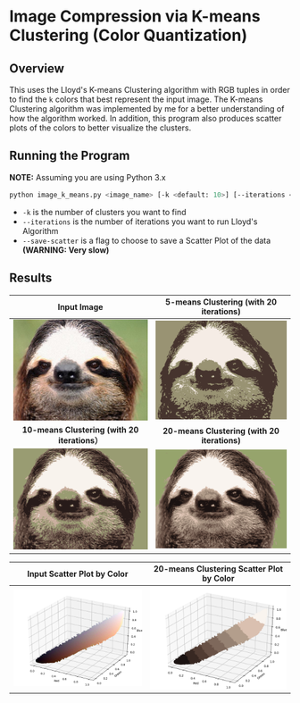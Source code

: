 # Image Compression via K-means Clustering (Color Quantization)

## Overview
This uses the Lloyd's K-means Clustering algorithm with RGB tuples in order to find the `k` colors that best represent the input image. The K-means Clustering algorithm was implemented by me for a better understanding of how the algorithm worked. In addition, this program also produces scatter plots of the colors to better visualize the clusters.

## Running the Program
**NOTE:**  Assuming you are using Python 3.x

```sh
python image_k_means.py <image_name> [-k <default: 10>] [--iterations <default: 20>] [--save-scatter]
```

* `-k` is the number of clusters you want to find
* `--iterations` is the number of iterations you want to run Lloyd's Algorithm
* `--save-scatter` is a flag to choose to save a Scatter Plot of the data **(WARNING: Very slow)**

## Results

| **Input Image**  | **5-means Clustering (with 20 iterations)** |
| :---:  | :---:  |
|![Sloth](https://github.com/alexander-lee/k-means-image-compression/blob/master/results/Sloth.jpg?raw=true)|![5-means Sloth](https://github.com/alexander-lee/k-means-image-compression/blob/master/results/Sloth_compressed_5.png?raw=true)|
| **10-means Clustering (with 20 iterations）**  | **20-means Clustering (with 20 iterations)** |
|![10-means Sloth](https://github.com/alexander-lee/k-means-image-compression/blob/master/results/Sloth_compressed_10.png?raw=true)|![20-means Sloth](https://github.com/alexander-lee/k-means-image-compression/blob/master/results/Sloth_compressed_20.png?raw=true)|

| **Input Scatter Plot by Color**  | **20-means Clustering Scatter Plot by Color** |
| :---:  | :---:  |
| ![Input Scatter Plot](https://github.com/alexander-lee/k-means-image-compression/blob/master/results/Initial_Colors_Sloth.png?raw=true)  | ![20-means Scatter Plot](https://github.com/alexander-lee/k-means-image-compression/blob/master/results/20_Cluster_Colors_Sloth.png?raw=true)  |
